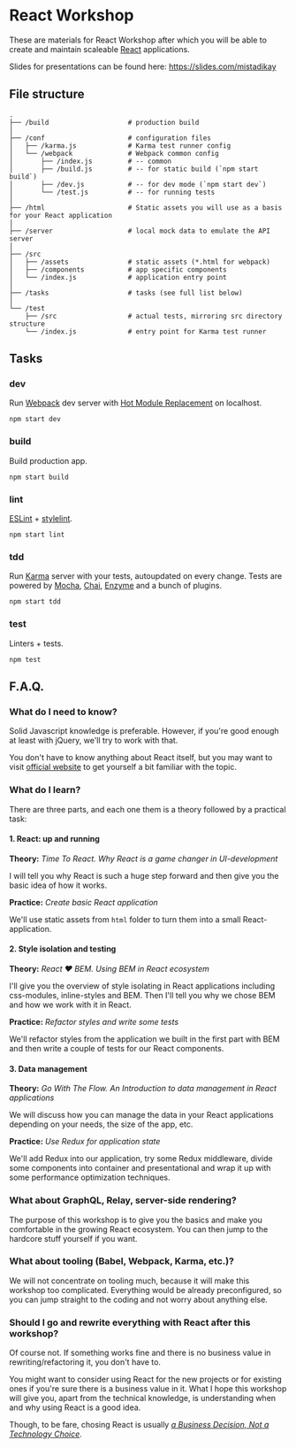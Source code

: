 React Workshop
==

These are materials for React Workshop after which you will be able to create and maintain scaleable [React](https://facebook.github.io/react/) applications.

Slides for presentations can be found here: https://slides.com/mistadikay

## File structure

```
.
├── /build                    # production build
│
├── /conf                     # configuration files
│   ├── /karma.js             # Karma test runner config
│   └── /webpack              # Webpack common config
│   	├── /index.js         # -- common
│   	├── /build.js         # -- for static build (`npm start build`)
│   	├── /dev.js           # -- for dev mode (`npm start dev`)
│   	└── /test.js          # -- for running tests
│
├── /html                     # Static assets you will use as a basis for your React application
│
├── /server                   # local mock data to emulate the API server
│
├── /src
│   ├── /assets               # static assets (*.html for webpack)
│   ├── /components           # app specific components
│   └── /index.js             # application entry point
│
├── /tasks                    # tasks (see full list below)
│
└── /test
	├── /src                  # actual tests, mirroring src directory structure
	└── /index.js             # entry point for Karma test runner
```

## Tasks

### dev

Run [Webpack](https://webpack.github.io/) dev server with [Hot Module Replacement](https://github.com/gaearon/react-transform-hmr) on localhost.

```shell
npm start dev
```

### build

Build production app.

```shell
npm start build
```

### lint

[ESLint](http://eslint.org/) + [stylelint](http://stylelint.io/).

```shell
npm start lint
```

### tdd

Run [Karma](https://karma-runner.github.io) server with your tests, autoupdated on every change. Tests are powered by [Mocha](https://mochajs.org/), [Chai](http://chaijs.com/), [Enzyme](https://github.com/airbnb/enzyme) and a bunch of plugins.

```shell
npm start tdd
```

### test

Linters + tests.

```shell
npm test
```

## F.A.Q.

### What do I need to know?

Solid Javascript knowledge is preferable. However, if you're good enough at least with jQuery, we'll try to work with that.

You don't have to know anything about React itself, but you may want to visit [official website](https://facebook.github.io/react/) to get yourself a bit familiar with the topic.

### What do I learn?

There are three parts, and each one them is a theory followed by a practical task:

#### 1. React: up and running

**Theory:** *Time To React. Why React is a game changer in UI-development*

I will tell you why React is such a huge step forward and then give you the basic idea of how it works.

**Practice:** *Create basic React application*

We'll use static assets from `html` folder to turn them into a small React-application.


#### 2. Style isolation and testing

**Theory:** *React ♥️ BEM. Using BEM in React ecosystem*

I'll give you the overview of style isolating in React applications including css-modules, inline-styles and BEM. Then I'll tell you why we chose BEM and how we work with it in React.

**Practice:** *Refactor styles and write some tests*

We'll refactor styles from the application we built in the first part with BEM and then write a couple of tests for our React components.

#### 3. Data management

**Theory:** *Go With The Flow. An Introduction to data management in React applications*

We will discuss how you can manage the data in your React applications depending on your needs, the size of the app, etc.

**Practice:** *Use Redux for application state*

We'll add Redux into our application, try some Redux middleware, divide some components into container and presentational and wrap it up with some performance optimization techniques.

### What about GraphQL, Relay, server-side rendering?

The purpose of this workshop is to give you the basics and make you comfortable in the growing React ecosystem. You can then jump to the hardcore stuff yourself if you want.

### What about tooling (Babel, Webpack, Karma, etc.)?

We will not concentrate on tooling much, because it will make this workshop too complicated. Everything would be already preconfigured, so you can jump straight to the coding and not worry about anything else.

### Should I go and rewrite everything with React after this workshop?

Of course not. If something works fine and there is no business value in rewriting/refactoring it, you don't have to.

You might want to consider using React for the new projects or for existing ones if you're sure there is a business value in it. What I hope this workshop will give you, apart from the technical knowledge, is understanding when and why using React is a good idea.

Though, to be fare, chosing React is usually *[a Business Decision, Not a Technology Choice](https://blog.formidable.com/using-react-is-a-business-decision-not-a-technology-choice-63c4641c5f7#.hen0dop4v)*.
